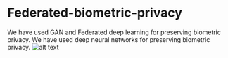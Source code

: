 # Federated-biometric-privacy
We have used GAN and Federated deep learning for preserving biometric privacy. We have used deep neural networks for preserving biometric privacy.
![alt text](https://github.com/shubha07m/Federated-biometric-privacy/blob/main/hashpic.png)
